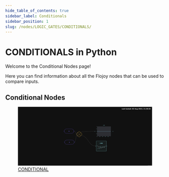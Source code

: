 ```yaml
---
hide_table_of_contents: true
sidebar_label: Conditionals
sidebar_position: 1
slug: /nodes/LOGIC_GATES/CONDITIONALS/
---
```


# CONDITIONALS in Python

Welcome to the Conditional Nodes page!

Here you can find information about all the Flojoy nodes that can be used to compare inputs.

## Conditional Nodes

<div className="flex flex-wrap" style={{ marginLeft: "-55px" }}>

<div className="p-4">
<a href="/nodes/LOGIC_GATES/CONDITIONALS/CONDITIONAL/">
<figure style={{ width: "200px", height: "200px", objectFit: "scale-down", marginRight: "15px" }}>
<img src="https://raw.githubusercontent.com/flojoy-ai/docs/main/docs/nodes/LOGIC_GATES/CONDITIONALS/CONDITIONAL/examples/EX1/output.jpeg" style={{ width: "200px", height: "200px", objectFit: "scale-down", marginRight: "15px" }} />
<figcaption>CONDITIONAL</figcaption>
</figure>
</a></div>

</div>
